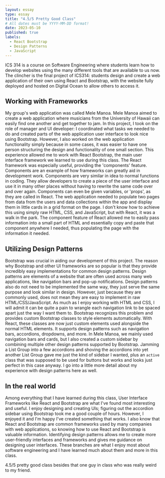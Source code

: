 ```yaml
---
layout: essay
type: essay
title: "4.5/5 Pretty Good Class"
# All dates must be YYYY-MM-DD format!
date: 2023-05-10
published: true
labels:
  - React Bootstrap
  - Design Patterns
  - JavaScript
---
```


ICS 314 is a course on Software Engineering where students learn how to develop websites using the many different tools that are available to us now. The clincher is the final project of ICS314: students design and create a web application of their own using React and Bootstrap, with the website fully deployed and hosted on Digital Ocean to allow others to access it.

## Working with Frameworks
My group's web application was called Mele Manoa. Mele Manoa aimed to create a web application where musicians from the University of Hawaii can easily find one another and get together to jam. In this project, I took on the role of manager and UI developer: I coordinated what tasks we needed to do and created parts of the web application user interface to look nice using Bootstrap. However, I also worked on the web application functionality simply because in some cases, it was easier to have one person structuring the design and functionality of one small section. 
This experience allowed me to work with React Bootstrap, the main user interface framework we learned to use during this class. The React framework was especially useful, providing the 'components' feature. Components are an example of how frameworks can greatly aid in development work. Components are very similar in idea to normal functions in coding. They allow developers to create a piece of the user interface and use it in many other places without having to rewrite the same code over and over again. Components can even be given variables, or 'props', as they are called in React.
The web application needed to populate two pages from data from the users and data collections within the app and display them in little cards in a grid format on the page. I don't know how to achieve this using simply raw HTML, CSS, and JavaScript, but with React, it was a walk in the park. The component feature of React allowed me to easily pass information into a small part of HTML and essentially copy and paste that component anywhere I needed, thus populating the page with the information it needed.

## Utilizing Design Patterns
Bootstrap was crucial in aiding our development of this project. The reason why Bootstrap and other UI frameworks are so popular is that they provide incredibly easy implementations for common design patterns. Design patterns are elements of a website that are often used across many web applications, like navigation bars and pop-up notifications. Design patterns also do not need to be implemented the same way, they just serve the same purpose and look similar in design. However, just because they are commonly used, does not mean they are easy to implement in raw HTML/CSS/JavaScript. As much as I enjoy working with HTML and CSS, I will admit it can be quite a pain to wrangle each navigation link to be spaced apart just the way I want them to. 
Bootstrap recognizes this problem and provides custom Bootstrap classes to style elements automatically. With React, these classes are now just custom elements used alongside the normal HTML elements. It supports design patterns such as navigation bars, accordions, dropdowns, and more. In Mele Manoa, we mainly used navigation bars and cards, but I also created a custom sidebar by combining multiple other design patterns supported by Bootstrap. Jamming a List Group into a few accordions and shoving the accordions into yet another List Group gave me just the kind of sidebar I wanted, plus an `active` class that was supposed to be used for buttons but works and looks just perfect in this case anyway. I go into a little more detail about my experience with design patterns here as well.

## In the real world
Among everything that I have learned during this class, User Interface Frameworks like React and Bootstrap are what I've found most interesting and useful. I enjoy designing and creating UIs; figuring out the accordion sidebar using Bootstrap took me a good couple of hours. However, I enjoyed it and I'm happy I've created something that works. I also know that React and Bootstrap are common frameworks used by many companies with web applications, so knowing how to use React and Bootstrap is valuable information. Identifying design patterns allows me to create more user-friendly interfaces and frameworks and gives me guidance on designing user interfaces. These branches are what I enjoy most about software engineering and I have learned much about them and more in this class.

4.5/5 pretty good class besides that one guy in class who was really weird to my friend.
